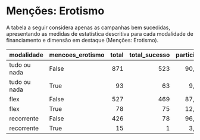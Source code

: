 # Menções: Erotismo

A tabela a seguir considera apenas as campanhas bem sucedidas, apresentando as medidas
de estatística descritiva para cada modalidade de financiamento e dimensão em destaque
(Menções: Erotismo).

| modalidade   | mencoes_erotismo   |   total |   total_sucesso |   particip |   taxa_sucesso |   valor_sucesso |   media_sucesso |   std_sucesso |   min_sucesso |   max_sucesso |
|:-------------|:-------------------|--------:|----------------:|-----------:|---------------:|----------------:|----------------:|--------------:|--------------:|--------------:|
| tudo ou nada | False              |     871 |             523 |       90,4 |           60,0 |     10.898.014,39 |        20.837,50 |      23.181,77 |         44,25 |     321.726,84 |
| tudo ou nada | True               |      93 |              63 |        9,6 |           67,7 |      1.485.367,12 |        23.577,26 |      20.191,42 |       1.722,00 |     101.847,07 |
| flex         | False              |     527 |             469 |       87,1 |           89,0 |      4.498.747,76 |         9.592,21 |      27.762,60 |         24,19 |     385.603,24 |
| flex         | True               |      78 |              75 |       12,9 |           96,2 |       806.196,97 |        10.749,29 |      20.387,12 |        209,10 |     162.316,27 |
| recorrente   | False              |     426 |              78 |       96,6 |           18,3 |        20.785,50 |          266,48 |        552,44 |          3,08 |       2.819,31 |
| recorrente   | True               |      15 |               1 |        3,4 |            6,7 |         4.127,14 |         4.127,14 |          0,00 |       4.127,14 |       4.127,14 |
